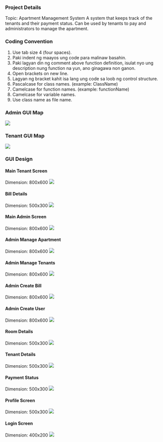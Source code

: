 ### Project Details
Topic: Apartment Management System
A system that keeps track of the tenants and their payment status. Can be used by tenants to pay and administrators to manage the apartment.

### Coding Convention
1. Use tab size 4 (four spaces).
2. Paki indent ng maayos ung code para malinaw basahin.
3. Paki lagyan din ng comment above function definition, isulat nyo ung description nung function na yun, ano ginagawa non ganon.
4. Open brackets on new line.
5. Lagyan ng bracket kahit isa lang ung code sa loob ng control structure.
6. Pascalcase for class names. (example: ClassName)
7. Camelcase for function names. (example: functionName)
8. Camelcase for variable names. 
9. Use class name as file name.

### Admin GUI Map
![](images/AdminMapGUI.png)

### Tenant GUI Map
![](images/TenantMapGUI.png)

### GUI Design
#### Main Tenant Screen
Dimension: 800x600
![](images/GUIDesign/Tenant.png)
#### Bill Details
Dimension: 500x300
![](images/GUIDesign/Bill.png)
#### Main Admin Screen
Dimension: 800x600
![](images/GUIDesign/Admin.png)
#### Admin Manage Apartment
Dimension: 800x600
![](images/GUIDesign/AdminManageApartment.png)
#### Admin Manage Tenants
Dimension: 800x600
![](images/GUIDesign/AdminManageTenants.png)
#### Admin Create Bill
Dimension: 800x600
![](images/GUIDesign/AdminCreateBill.png)
#### Admin Create User
Dimension: 800x600
![](images/GUIDesign/AdminCreateUser.png)
#### Room Details
Dimension: 500x300
![](images/GUIDesign/Room.png)
#### Tenant Details
Dimension: 500x300
![](images/GUIDesign/TenantDetails.png)
#### Payment Status
Dimension: 500x300
![](images/GUIDesign/PaymentStatus.png)
#### Profile Screen
Dimension: 500x300
![](images/GUIDesign/Profile.png)
#### Login Screen
Dimension: 400x200
![](images/GUIDesign/Login.png)
